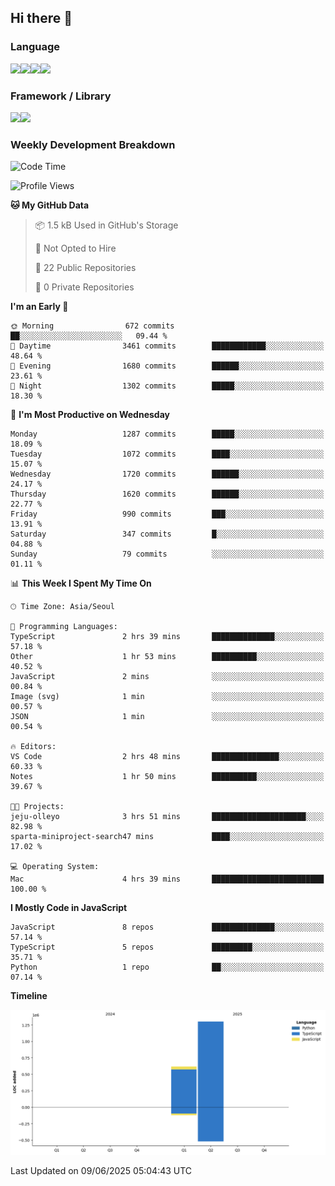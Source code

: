 ## Hi there 👋

### Language
<img src="https://img.shields.io/badge/JavaScript-F7DF1E?style=flat&logo=javascript&logoColor=white" /><img src="https://img.shields.io/badge/TypeScript-3178C6?style=flat&logo=typescript&logoColor=white" /><img src="https://img.shields.io/badge/HTML5-E34F26?style=flat&logo=html5&logoColor=white" /><img src="https://img.shields.io/badge/CSS3-1572B6?style=flat&logo=css3&logoColor=white" />

### Framework / Library
<img src="https://img.shields.io/badge/React-61DAFB?style=flat&logo=react&logoColor=white" /><img src="https://img.shields.io/badge/Next.js-000000?style=flat&logo=nextdotjs&logoColor=white" />

### Weekly Development Breakdown
<!--START_SECTION:waka-->
![Code Time](http://img.shields.io/badge/Code%20Time-335%20hrs%2021%20mins-blue)

![Profile Views](http://img.shields.io/badge/Profile%20Views-7-blue)

**🐱 My GitHub Data** 

> 📦 1.5 kB Used in GitHub's Storage 
 > 
> 🚫 Not Opted to Hire
 > 
> 📜 22 Public Repositories 
 > 
> 🔑 0 Private Repositories 
 > 
**I'm an Early 🐤** 

```text
🌞 Morning                672 commits         ██░░░░░░░░░░░░░░░░░░░░░░░   09.44 % 
🌆 Daytime                3461 commits        ████████████░░░░░░░░░░░░░   48.64 % 
🌃 Evening                1680 commits        ██████░░░░░░░░░░░░░░░░░░░   23.61 % 
🌙 Night                  1302 commits        █████░░░░░░░░░░░░░░░░░░░░   18.30 % 
```
📅 **I'm Most Productive on Wednesday** 

```text
Monday                   1287 commits        █████░░░░░░░░░░░░░░░░░░░░   18.09 % 
Tuesday                  1072 commits        ████░░░░░░░░░░░░░░░░░░░░░   15.07 % 
Wednesday                1720 commits        ██████░░░░░░░░░░░░░░░░░░░   24.17 % 
Thursday                 1620 commits        ██████░░░░░░░░░░░░░░░░░░░   22.77 % 
Friday                   990 commits         ███░░░░░░░░░░░░░░░░░░░░░░   13.91 % 
Saturday                 347 commits         █░░░░░░░░░░░░░░░░░░░░░░░░   04.88 % 
Sunday                   79 commits          ░░░░░░░░░░░░░░░░░░░░░░░░░   01.11 % 
```


📊 **This Week I Spent My Time On** 

```text
🕑︎ Time Zone: Asia/Seoul

💬 Programming Languages: 
TypeScript               2 hrs 39 mins       ██████████████░░░░░░░░░░░   57.18 % 
Other                    1 hr 53 mins        ██████████░░░░░░░░░░░░░░░   40.52 % 
JavaScript               2 mins              ░░░░░░░░░░░░░░░░░░░░░░░░░   00.84 % 
Image (svg)              1 min               ░░░░░░░░░░░░░░░░░░░░░░░░░   00.57 % 
JSON                     1 min               ░░░░░░░░░░░░░░░░░░░░░░░░░   00.54 % 

🔥 Editors: 
VS Code                  2 hrs 48 mins       ███████████████░░░░░░░░░░   60.33 % 
Notes                    1 hr 50 mins        ██████████░░░░░░░░░░░░░░░   39.67 % 

🐱‍💻 Projects: 
jeju-olleyo              3 hrs 51 mins       █████████████████████░░░░   82.98 % 
sparta-miniproject-search47 mins             ████░░░░░░░░░░░░░░░░░░░░░   17.02 % 

💻 Operating System: 
Mac                      4 hrs 39 mins       █████████████████████████   100.00 % 
```

**I Mostly Code in JavaScript** 

```text
JavaScript               8 repos             ██████████████░░░░░░░░░░░   57.14 % 
TypeScript               5 repos             █████████░░░░░░░░░░░░░░░░   35.71 % 
Python                   1 repo              ██░░░░░░░░░░░░░░░░░░░░░░░   07.14 % 
```



**Timeline**

![Lines of Code chart](https://raw.githubusercontent.com/PureunKang/PureunKang/main/assets/bar_graph.png)


 Last Updated on 09/06/2025 05:04:43 UTC
<!--END_SECTION:waka-->



